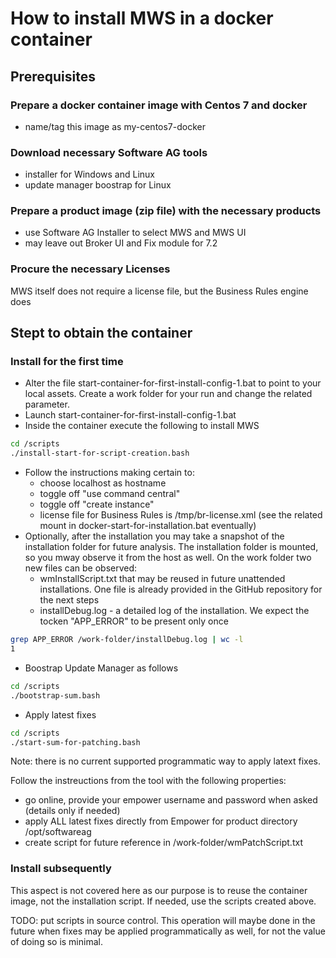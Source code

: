 # How to install MWS in a docker container

## Prerequisites

### Prepare a docker container image with Centos 7 and docker

- name/tag this image as my-centos7-docker

### Download necessary Software AG tools

- installer for Windows and Linux
- update manager boostrap for Linux

### Prepare a product image (zip file) with the necessary products

- use Software AG Installer to select MWS and MWS UI
- may leave out Broker UI and Fix module for 7.2

### Procure the necessary Licenses

MWS itself does not require a license file, but the Business Rules engine does

## Stept to obtain the container

### Install for the first time

- Alter the file start-container-for-first-install-config-1.bat to point to your local assets. Create a work folder for your run and change the related parameter.
- Launch start-container-for-first-install-config-1.bat
- Inside the container execute the following to install MWS

```bash
cd /scripts
./install-start-for-script-creation.bash
```

- Follow the instructions making certain to:
  - choose localhost as hostname
  - toggle off "use command central"
  - toggle off "create instance"
  - license file for Business Rules is /tmp/br-license.xml (see the related mount in docker-start-for-installation.bat eventually)
- Optionally, after the installation you may take a snapshot of the installation folder for future analysis. The installation folder is mounted, so you mway observe it from the host as well. On the work folder two new files can be observed:
  - wmInstallScript.txt that may be reused in future unattended installations. One file is already provided in the GitHub repository for the next steps
  - installDebug.log - a detailed log of the installation. We expect the tocken "APP_ERROR" to be present only once

```bash
grep APP_ERROR /work-folder/installDebug.log | wc -l
1
```

- Boostrap Update Manager as follows

```bash
cd /scripts
./bootstrap-sum.bash
```

- Apply latest fixes

```bash
cd /scripts
./start-sum-for-patching.bash
```

Note: there is no current supported programmatic way to apply latext fixes.

Follow the instreuctions from the tool with the following properties:

- go online, provide your empower username and password when asked (details only if needed)
- apply ALL latest fixes directly from Empower for product directory /opt/softwareag
- create script for future reference in /work-folder/wmPatchScript.txt

### Install subsequently

This aspect is not covered here as our purpose is to reuse the container image, not the installation script. If needed, use the scripts created above.

TODO: put scripts in source control. This operation will maybe done in the future when fixes may be applied programmatically as well, for not the value of doing so is minimal.


